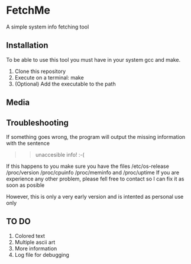 # FetchMe
A simple system info fetching tool

## Installation
To be able to use this tool you must have in your system gcc and make.
1. Clone this repository
2. Execute on a terminal: make
3. (Optional) Add the executable to the path

## Media

## Troubleshooting
If something goes wrong, the program will output the missing information with the sentence
>> unaccesible info! :-(


If this happens to you make sure you have the files /etc/os-release /proc/version /proc/cpuinfo /proc/meminfo and /proc/uptime
If you are experience any other problem, please fell free to contact so I can fix it as soon as posible

However, this is only a very early version and is intented as personal use only

## TO DO
1. Colored text
2. Multiple ascii art
3. More information
4. Log file for debugging
